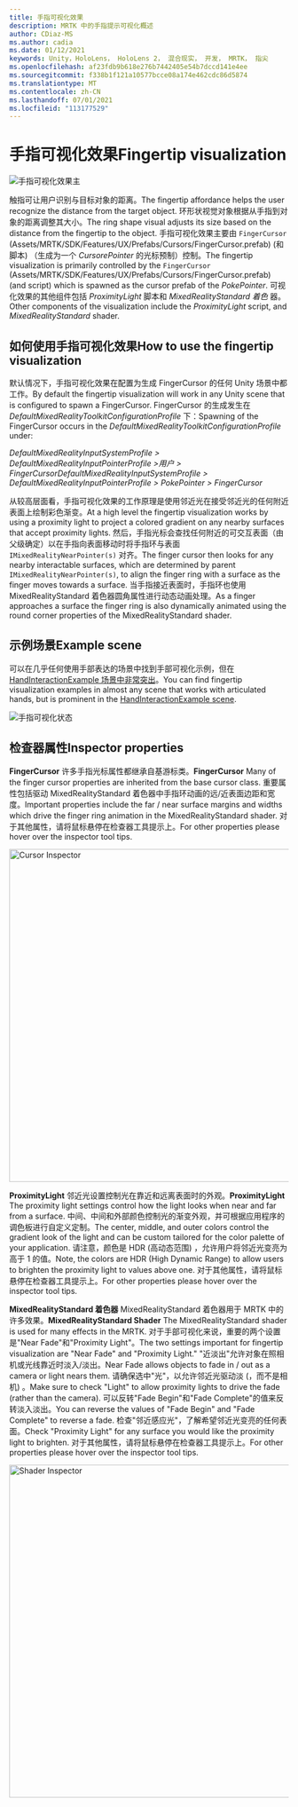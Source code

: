 ```yaml
---
title: 手指可视化效果
description: MRTK 中的手指提示可视化概述
author: CDiaz-MS
ms.author: cadia
ms.date: 01/12/2021
keywords: Unity，HoloLens， HoloLens 2， 混合现实， 开发， MRTK， 指尖
ms.openlocfilehash: af23fdb9b618e276b7442405e54b7dccd141e4ee
ms.sourcegitcommit: f338b1f121a10577bcce08a174e462cdc86d5874
ms.translationtype: MT
ms.contentlocale: zh-CN
ms.lasthandoff: 07/01/2021
ms.locfileid: "113177529"
---
```

# <a name="fingertip-visualization"></a><span data-ttu-id="f3b75-104">手指可视化效果</span><span class="sxs-lookup"><span data-stu-id="f3b75-104">Fingertip visualization</span></span>

![手指可视化效果主](../images/fingertip/MRTK_FingertipVisualization_Main.png)

<span data-ttu-id="f3b75-106">触指可让用户识别与目标对象的距离。</span><span class="sxs-lookup"><span data-stu-id="f3b75-106">The fingertip affordance helps the user recognize the distance from the target object.</span></span> <span data-ttu-id="f3b75-107">环形状视觉对象根据从手指到对象的距离调整其大小。</span><span class="sxs-lookup"><span data-stu-id="f3b75-107">The ring shape visual adjusts its size based on the distance from the fingertip to the object.</span></span> <span data-ttu-id="f3b75-108">手指可视化效果主要由 `FingerCursor` (Assets/MRTK/SDK/Features/UX/Prefabs/Cursors/FingerCursor.prefab)  (和脚本) （生成为一个 *CursorePointer* 的光标预制）控制。</span><span class="sxs-lookup"><span data-stu-id="f3b75-108">The fingertip visualization is primarily controlled by the `FingerCursor` (Assets/MRTK/SDK/Features/UX/Prefabs/Cursors/FingerCursor.prefab) (and script) which is spawned as the cursor prefab of the *PokePointer*.</span></span> <span data-ttu-id="f3b75-109">可视化效果的其他组件包括 *ProximityLight* 脚本和 *MixedRealityStandard 着色* 器。</span><span class="sxs-lookup"><span data-stu-id="f3b75-109">Other components of the visualization include the *ProximityLight* script, and *MixedRealityStandard* shader.</span></span>

## <a name="how-to-use-the-fingertip-visualization"></a><span data-ttu-id="f3b75-110">如何使用手指可视化效果</span><span class="sxs-lookup"><span data-stu-id="f3b75-110">How to use the fingertip visualization</span></span>

<span data-ttu-id="f3b75-111">默认情况下，手指可视化效果在配置为生成 FingerCursor 的任何 Unity 场景中都工作。</span><span class="sxs-lookup"><span data-stu-id="f3b75-111">By default the fingertip visualization will work in any Unity scene that is configured to spawn a FingerCursor.</span></span> <span data-ttu-id="f3b75-112">FingerCursor 的生成发生在 *DefaultMixedRealityToolkitConfigurationProfile* 下：</span><span class="sxs-lookup"><span data-stu-id="f3b75-112">Spawning of the FingerCursor occurs in the *DefaultMixedRealityToolkitConfigurationProfile* under:</span></span>

<span data-ttu-id="f3b75-113">*DefaultMixedRealityInputSystemProfile > DefaultMixedRealityInputPointerProfile >用户 > FingerCursor*</span><span class="sxs-lookup"><span data-stu-id="f3b75-113">*DefaultMixedRealityInputSystemProfile > DefaultMixedRealityInputPointerProfile > PokePointer > FingerCursor*</span></span>

<span data-ttu-id="f3b75-114">从较高层面看，手指可视化效果的工作原理是使用邻近光在接受邻近光的任何附近表面上绘制彩色渐变。</span><span class="sxs-lookup"><span data-stu-id="f3b75-114">At a high level the fingertip visualization works by using a proximity light to project a colored gradient on any nearby surfaces that accept proximity lights.</span></span> <span data-ttu-id="f3b75-115">然后，手指光标会查找任何附近的可交互表面（由父级确定）以在手指向表面移动时将手指环与表面 `IMixedRealityNearPointer(s)` 对齐。</span><span class="sxs-lookup"><span data-stu-id="f3b75-115">The finger cursor then looks for any nearby interactable surfaces, which are determined by parent `IMixedRealityNearPointer(s)`, to align the finger ring with a surface as the finger moves towards a surface.</span></span> <span data-ttu-id="f3b75-116">当手指接近表面时，手指环也使用 MixedRealityStandard 着色器圆角属性进行动态动画处理。</span><span class="sxs-lookup"><span data-stu-id="f3b75-116">As a finger approaches a surface the finger ring is also dynamically animated using the round corner properties of the MixedRealityStandard shader.</span></span>

## <a name="example-scene"></a><span data-ttu-id="f3b75-117">示例场景</span><span class="sxs-lookup"><span data-stu-id="f3b75-117">Example scene</span></span>

<span data-ttu-id="f3b75-118">可以在几乎任何使用手部表达的场景中找到手部可视化示例，但在 [HandInteractionExample 场景中非常突出](../example-scenes/hand-interaction-examples.md)。</span><span class="sxs-lookup"><span data-stu-id="f3b75-118">You can find fingertip visualization examples in almost any scene that works with articulated hands, but is prominent in the [HandInteractionExample scene](../example-scenes/hand-interaction-examples.md).</span></span>

![手指可视化状态](../images/fingertip/MRTK_FingertipVisualization_States.png)

## <a name="inspector-properties"></a><span data-ttu-id="f3b75-120">检查器属性</span><span class="sxs-lookup"><span data-stu-id="f3b75-120">Inspector properties</span></span>

<span data-ttu-id="f3b75-121">**FingerCursor** 许多手指光标属性都继承自基游标类。</span><span class="sxs-lookup"><span data-stu-id="f3b75-121">**FingerCursor** Many of the finger cursor properties are inherited from the base cursor class.</span></span> <span data-ttu-id="f3b75-122">重要属性包括驱动 MixedRealityStandard 着色器中手指环动画的远/近表面边距和宽度。</span><span class="sxs-lookup"><span data-stu-id="f3b75-122">Important properties include the far / near surface margins and widths which drive the finger ring animation in the MixedRealityStandard shader.</span></span> <span data-ttu-id="f3b75-123">对于其他属性，请将鼠标悬停在检查器工具提示上。</span><span class="sxs-lookup"><span data-stu-id="f3b75-123">For other properties please hover over the inspector tool tips.</span></span>

<img src="../images/fingertip/MRTK_FingertipVisualization_Finger_Cursor_Inspector.png" width="600" alt="Cursor Inspector">

<span data-ttu-id="f3b75-124">**ProximityLight** 邻近光设置控制光在靠近和远离表面时的外观。</span><span class="sxs-lookup"><span data-stu-id="f3b75-124">**ProximityLight** The proximity light settings control how the light looks when near and far from a surface.</span></span> <span data-ttu-id="f3b75-125">中间、中间和外部颜色控制光的渐变外观，并可根据应用程序的调色板进行自定义定制。</span><span class="sxs-lookup"><span data-stu-id="f3b75-125">The center, middle, and outer colors control the gradient look of the light and can be custom tailored for the color palette of your application.</span></span> <span data-ttu-id="f3b75-126">请注意，颜色是 HDR (高动态范围) ，允许用户将邻近光变亮为高于 1 的值。</span><span class="sxs-lookup"><span data-stu-id="f3b75-126">Note, the colors are HDR (High Dynamic Range) to allow users to brighten the proximity light to values above one.</span></span> <span data-ttu-id="f3b75-127">对于其他属性，请将鼠标悬停在检查器工具提示上。</span><span class="sxs-lookup"><span data-stu-id="f3b75-127">For other properties please hover over the inspector tool tips.</span></span>

<span data-ttu-id="f3b75-128">**MixedRealityStandard 着色器** MixedRealityStandard 着色器用于 MRTK 中的许多效果。</span><span class="sxs-lookup"><span data-stu-id="f3b75-128">**MixedRealityStandard Shader** The MixedRealityStandard shader is used for many effects in the MRTK.</span></span> <span data-ttu-id="f3b75-129">对于手部可视化来说，重要的两个设置是"Near Fade"和"Proximity Light"。</span><span class="sxs-lookup"><span data-stu-id="f3b75-129">The two settings important for fingertip visualization are "Near Fade" and "Proximity Light."</span></span> <span data-ttu-id="f3b75-130">"近淡出"允许对象在照相机或光线靠近时淡入/淡出。</span><span class="sxs-lookup"><span data-stu-id="f3b75-130">Near Fade allows objects to fade in / out as a camera or light nears them.</span></span> <span data-ttu-id="f3b75-131">请确保选中"光"，以允许邻近光驱动淡 (，而不是相机) 。</span><span class="sxs-lookup"><span data-stu-id="f3b75-131">Make sure to check "Light" to allow proximity lights to drive the fade (rather than the camera).</span></span> <span data-ttu-id="f3b75-132">可以反转"Fade Begin"和"Fade Complete"的值来反转淡入淡出。</span><span class="sxs-lookup"><span data-stu-id="f3b75-132">You can reverse the values of "Fade Begin" and "Fade Complete" to reverse a fade.</span></span> <span data-ttu-id="f3b75-133">检查"邻近感应光"，了解希望邻近光变亮的任何表面。</span><span class="sxs-lookup"><span data-stu-id="f3b75-133">Check "Proximity Light" for any surface you would like the proximity light to brighten.</span></span> <span data-ttu-id="f3b75-134">对于其他属性，请将鼠标悬停在检查器工具提示上。</span><span class="sxs-lookup"><span data-stu-id="f3b75-134">For other properties please hover over the inspector tool tips.</span></span>

<img src="../images/fingertip/MRTK_FingertipVisualization_Mixed_Reality_Standard_Shader_Inspector.png" width="600" alt="Shader Inspector">
